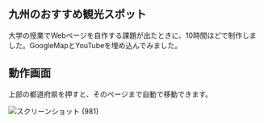 ﻿## 九州のおすすめ観光スポット
 大学の授業でWebページを自作する課題が出たときに、10時間ほどで制作しました。GoogleMapとYouTubeを埋め込んでみました。

 ## 動作画面
  上部の都道府県を押すと、そのページまで自動で移動できます。
  
![スクリーンショット (981)](https://github.com/Hiromu1612/kyushu_tourist_spots/assets/150511546/73d09db3-68a2-4c9c-9c09-8f3ce9567f29)
